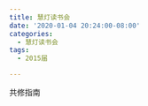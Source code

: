 ```yaml
---
title: 慧灯读书会
date: '2020-01-04 20:24:00-08:00'
categories:
  - 慧灯读书会
tags:
  - 2015届

---
```

共修指南

